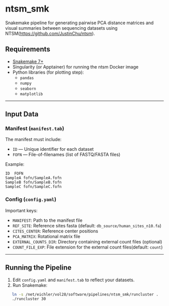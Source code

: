 # ntsm_smk
Snakemake pipeline for generating pairwise PCA distance matrices and visual summaries between sequencing datasets using NTSM(https://github.com/JustinChu/ntsm).


## Requirements
- [Snakemake 7+](https://snakemake.readthedocs.io/)
- Singularity (or Apptainer) for running the ntsm Docker image
- Python libraries (for plotting step):
  - `pandas`
  - `numpy`
  - `seaborn`
  - `matplotlib`

---

## Input Data
### Manifest (`manifest.tab`)
The manifest must include:
- `ID` — Unique identifier for each dataset
- `FOFN` — File-of-filenames (list of FASTQ/FASTA files)

Example:
```
ID	FOFN
SampleA	fofn/SampleA.fofn
SampleB	fofn/SampleB.fofn
SampleC	fofn/SampleC.fofn
```


### Config (`config.yaml`)
Important keys:
- `MANIFEST`: Path to the manifest file
- `REF_SITE`: Reference sites fasta (default: `db_source/human_sites_n10.fa`)
- `CITES_CENTER`: Reference center positions
- `PCA_MATRIX`: Rotational matrix file
- `EXTERNAL_COUNTS_DIR`: Directory containing external count files (optional)
- `COUNT_FILE_EXP`: File extension for the external count files(default: `count`)

---

## Running the Pipeline
1. Edit `config.yaml` and `manifest.tab` to reflect your datasets.
2. Run Snakemake:
```bash
   ln -s /net/eichler/vol28/software/pipelines/ntsm_smk/runcluster .
   ./runcluster 30
```
